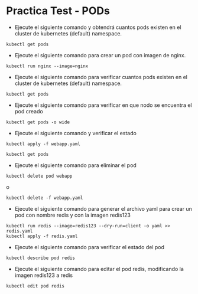 # Practica Test - PODs

- Ejecute el siguiente comando y obtendrá cuantos pods existen en el cluster de kubernetes (default) namespace.

```
kubectl get pods
```

- Ejecute el siguiente comando para crear un pod con imagen de nginx.

```
kubectl run nginx --image=nginx
```

- Ejecute el siguiente comando para verificar cuantos pods existen en el cluster de kubernetes (default) namespace.

```
kubectl get pods
```

- Ejecute el siguiente comando para verificar en que nodo se encuentra el pod creado

```
kubectl get pods -o wide
```

- Ejecute el siguiente comando y verificar el estado 

```
kubectl apply -f webapp.yaml

kubectl get pods

```

- Ejecute el siguiente comando para eliminar el pod 

```
kubectl delete pod webapp
```

o

```
kubectl delete -f webapp.yaml
```

- Ejecute el siguiente comando para generar el archivo yaml para crear un pod con nombre redis y con la imagen redis123

```
kubectl run redis --image=redis123 --dry-run=client -o yaml >> redis.yaml
kubectl apply -f redis.yaml
```

- Ejecute el siguiente comando para verificar el estado del pod

```
kubectl describe pod redis
```


- Ejecute el siguiente comando para editar el pod redis, modificando la imagen redis123 a redis


```
kubectl edit pod redis
```


